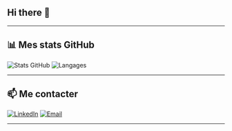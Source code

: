 ## Hi there 👋

<!--
**brimetz/brimetz** is a ✨ _special_ ✨ repository because its `README.md` (this file) appears on your GitHub profile.

Here are some ideas to get you started:

- 🔭 I’m currently working on ...
- 🌱 I’m currently learning ...
- 👯 I’m looking to collaborate on ...
- 🤔 I’m looking for help with ...
- 💬 Ask me about ...
- 📫 How to reach me: ...
- 😄 Pronouns: ...
- ⚡ Fun fact: ...
-->

---

## 📊 Mes stats GitHub
![Stats GitHub](https://github-readme-stats.vercel.app/api?username=brimetz&show_icons=true&theme=tokyonight)
![Langages](https://github-readme-stats.vercel.app/api/top-langs/?username=brimetz&layout=compact&theme=tokyonight)

---

## 📫 Me contacter
[![LinkedIn](https://img.shields.io/badge/-LinkedIn-0A66C2?logo=linkedin&logoColor=white)]([URL_DE_TON_LINKEDIN](https://www.linkedin.com/in/baptiste-rimetz/))
[![Email](https://img.shields.io/badge/-Email-D14836?logo=gmail&logoColor=white)](mailto:baptiste.rimetz@outlook.fr)

---
